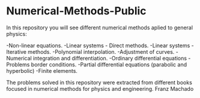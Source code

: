 # Numerical-Methods-Public

In this repository you will see different numerical methods aplied to general physics:

-Non-linear equations.
-Linear systems - Direct methods.
-Linear systems - Iterative methods.
-Polynomial interpolation.
-Adjustment of curves.
-Numerical integration and differentiation.
-Ordinary differential equations
-Problems border conditions.
-Partial differential equations (parabolic and hyperbolic)
-Finite elements.

The problems solved in this repository were extracted from different books focused in numerical methods for physics and engineering.
Franz Machado
